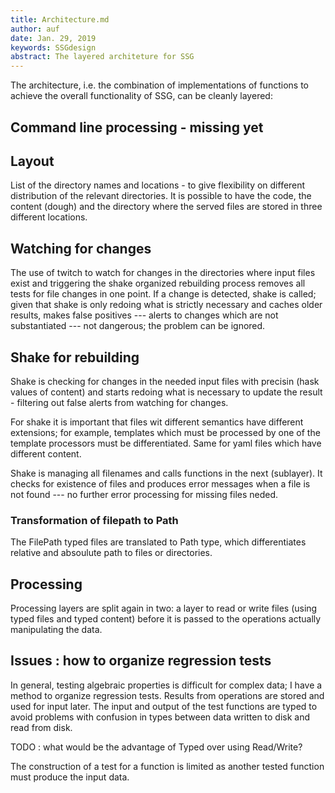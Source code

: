 ```yaml
---
title: Architecture.md
author: auf 
date: Jan. 29, 2019
keywords: SSGdesign
abstract: The layered architeture for SSG
---
```


The architecture, i.e. the combination of implementations of functions to achieve the
overall functionality of SSG, can be cleanly layered:

## Command line processing - missing yet

## Layout

List of the directory names and locations - to give flexibility on different distribution 
of the relevant directories. It is possible to have the code, the content (dough) and 
the directory where the served files are stored in three different locations.

## Watching for changes

The use of twitch to watch for changes in the directories 
where input files exist and triggering 
the shake organized rebuilding process removes all tests for file changes 
in one point. If a change is detected, shake is called; given that shake is
only redoing what is strictly necessary and caches older results, makes false 
positives --- alerts to changes which are not substantiated --- not dangerous; 
the problem can be ignored.

## Shake for rebuilding

Shake is checking for changes in the needed input files with precisin (hask values of content)
and starts redoing what is necessary to update the result - filtering out false alerts from 
watching for changes.

For shake it is important that files wit different semantics have different extensions; 
for example, templates which must be processed by one of the template processors must be 
differentiated. Same for yaml files which have different content.

Shake is managing all filenames and calls functions in the next (sublayer). It checks for 
existence of files and produces error messages when a file is not found --- no further 
error processing for missing files neded. 

### Transformation of filepath to Path

The FilePath typed files are translated to Path type, which differentiates relative and 
absoulute path to files or directories. 

## Processing

Processing layers are split again in two: a layer to read or write files (using typed files and
typed content) before it is passed to the operations actually manipulating the data. 

## Issues : how to organize regression tests

In general, testing algebraic properties is difficult for complex data; I have a method to 
organize regression tests. Results from operations are stored and used for input later. The input
and output of the test functions are typed to avoid problems with confusion in types between 
data written to disk and read from disk. 

TODO : what would be the advantage of Typed over using Read/Write? 

The construction of a test for a function is limited as another tested function must produce the 
input data. 